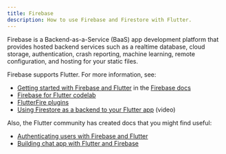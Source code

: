 ```yaml
---
title: Firebase
description: How to use Firebase and Firestore with Flutter.
---
```


Firebase is a Backend-as-a-Service (BaaS) app development platform
that provides hosted backend services such as a realtime database,
cloud storage, authentication, crash reporting, machine learning,
remote configuration, and hosting for your static files.

Firebase supports Flutter. For more information, see:

* [Getting started with Firebase and
   Flutter](https://firebase.google.com/docs/flutter/setup)
   in the [Firebase docs](https://firebase.google.com/docs)
* [Firebase for Flutter
   codelab](https://codelabs.developers.google.com/codelabs/flutter-firebase)
* [FlutterFire
  plugins](https://github.com/flutter/plugins/blob/master/FlutterFire.md)
* [Using Firestore as a backend to your Flutter
   app](https://youtu.be/DqJ_KjFzL9I) (video)

Also, the Flutter community has created docs that you might find useful:

* [Authenticating users with Firebase and
   Flutter](https://flutterdoc.com/mobileauthenticating-users-with-firebase-and-flutter-240c5557ac7f)
* [Building chat app with Flutter and
   Firebase]({{site.medium}}/flutter-community/building-a-chat-app-with-flutter-and-firebase-from-scratch-9eaa7f41782e)
